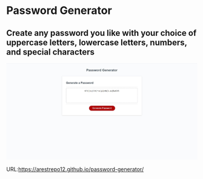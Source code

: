 # Password Generator

## Create any password you like with your choice of uppercase letters, lowercase letters, numbers, and special characters

![Mockup](passwordgeneratorreadme.JPG)

URL:https://arestrepo12.github.io/password-generator/